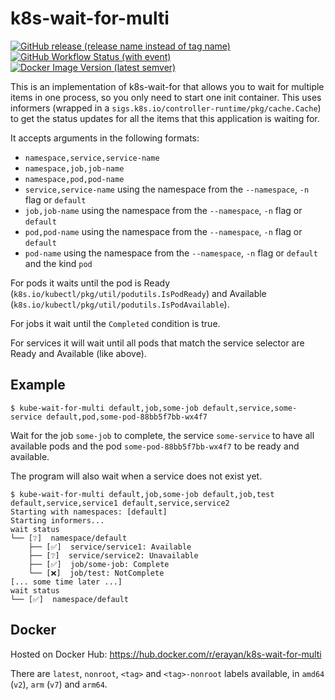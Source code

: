 # k8s-wait-for-multi

[![GitHub release (release name instead of tag name)](https://img.shields.io/github/v/release/erayan/k8s-wait-for-multi?logo=github)](https://github.com/EraYaN/k8s-wait-for-multi/releases) 
[![GitHub Workflow Status (with event)](https://img.shields.io/github/actions/workflow/status/erayan/k8s-wait-for-multi/release.yml?logo=githubactions)](https://github.com/EraYaN/k8s-wait-for-multi/actions/workflows/release.yml) [![Docker Image Version (latest semver)](https://img.shields.io/docker/v/erayan/k8s-wait-for-multi?sort=semver&logo=docker&label=docker)
](https://hub.docker.com/r/erayan/k8s-wait-for-multi)

This is an implementation of k8s-wait-for that allows you to wait for multiple items in one process, so you only need to start one init container.
This uses informers (wrapped in a `sigs.k8s.io/controller-runtime/pkg/cache.Cache`) to get the status updates for all the items that this application is waiting for.

It accepts arguments in the following formats:

- `namespace,service,service-name`
- `namespace,job,job-name`
- `namespace,pod,pod-name`
- `service,service-name` using the namespace from the `--namespace`, `-n` flag or `default`
- `job,job-name` using the namespace from the `--namespace`, `-n` flag or `default`
- `pod,pod-name` using the namespace from the `--namespace`, `-n` flag or `default`
- `pod-name` using the namespace from the `--namespace`, `-n` flag or `default` and the kind `pod` 

For pods it waits until the pod is Ready (`k8s.io/kubectl/pkg/util/podutils.IsPodReady`) and Available (`k8s.io/kubectl/pkg/util/podutils.IsPodAvailable`).

For jobs it wait until the `Completed` condition is true.

For services it will wait until all pods that match the service selector are Ready and Available (like above).

## Example

```
$ kube-wait-for-multi default,job,some-job default,service,some-service default,pod,some-pod-88bb5f7bb-wx4f7 
```
Wait for the job `some-job` to complete, the service `some-service` to have all available pods and the pod `some-pod-88bb5f7bb-wx4f7` to be ready and available.

The program will also wait when a service does not exist yet.
```
$ kube-wait-for-multi default,job,some-job default,job,test default,service,service1 default,service,service2
Starting with namespaces: [default]
Starting informers...
wait status
└── [❔]  namespace/default
    ├── [✅]  service/service1: Available
    ├── [❔]  service/service2: Unavailable
    ├── [✅]  job/some-job: Complete
    └── [❌]  job/test: NotComplete
[... some time later ...]
wait status
└── [✅]  namespace/default
```

## Docker

Hosted on Docker Hub: https://hub.docker.com/r/erayan/k8s-wait-for-multi

There are `latest`, `nonroot`, `<tag>` and `<tag>-nonroot` labels available, in `amd64` (`v2`), `arm` (`v7`) and `arm64`.